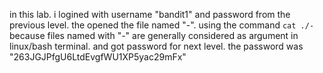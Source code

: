 in this lab. i logined with username "bandit1" and password from the previous level. the opened the file named "-". using the command `cat ./-` because files named with "-" are generally considered as argument in linux/bash terminal. and got password for next level. the password was 
"263JGJPfgU6LtdEvgfWU1XP5yac29mFx"